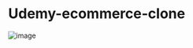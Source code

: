 # Udemy-ecommerce-clone
![image](https://github.com/ruchita00/Udemy-ecommerce-clone/assets/56263059/0b5e963f-37cc-49fe-bfe2-4eabbe31b55a)

